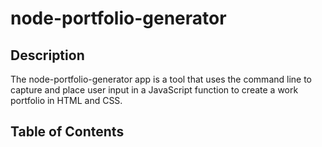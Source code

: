 # node-portfolio-generator

## Description

The node-portfolio-generator app is a tool that uses the command line to capture and place user input in a JavaScript function to create a work portfolio in HTML and CSS.

## Table of Contents